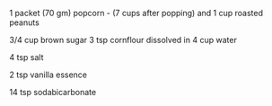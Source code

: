 1 packet (70 gm) popcorn - (7 cups after popping) and 1 cup roasted peanuts

3/4 cup brown sugar 3 tsp cornflour dissolved in 4 cup water

4 tsp salt

2 tsp vanilla essence

14 tsp sodabicarbonate